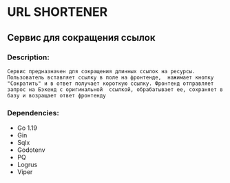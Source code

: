# URL SHORTENER
## Сервис для сокращения ссылок

### Description:
`Сервис предназначен для сокращения длинных ссылок на ресурсы. Пользователь вставляет ссылку в поле на фронтенде, 
нажимает кнопку "Сократить" и в ответ получает короткую ссылку. Фронтенд отправляет запрос на Бэкенд с оригинальной 
ссылкой, обрабатывает ее, сохраняет в базу и возращает ответ фронтенду`

### Dependencies:
* Go 1.19
* Gin
* Sqlx
* Godotenv
* PQ
* Logrus
* Viper